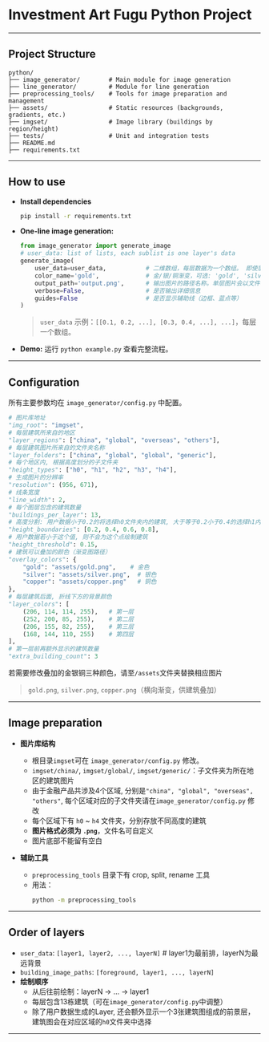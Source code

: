 # Investment Art Fugu Python Project

---

## Project Structure

```
python/
├── image_generator/        # Main module for image generation
├── line_generator/         # Module for line generation
├── preprocessing_tools/    # Tools for image preparation and management
├── assets/                 # Static resources (backgrounds, gradients, etc.)
├── imgset/                 # Image library (buildings by region/height)
├── tests/                  # Unit and integration tests
├── README.md
├── requirements.txt
```

---

## How to use

- **Install dependencies**
  ```bash
  pip install -r requirements.txt
  ```

- **One-line image generation:**
  ```python
  from image_generator import generate_image
  # user_data: list of lists, each sublist is one layer's data
  generate_image(
      user_data=user_data,           # 二维数组，每层数据为一个数组。 即使层数据为空， 也需要传入空数组
      color_name='gold',             # 金/银/铜渐变，可选: 'gold', 'silver', 'copper'
      output_path='output.png',      # 输出图片的路径名称。单层图片会以文件名加序号的方式保存
      verbose=False,                 # 是否输出详细信息
      guides=False                   # 是否显示辅助线（边框、蓝点等）
  )
  ```
  > `user_data` 示例：`[[0.1, 0.2, ...], [0.3, 0.4, ...], ...]`，每层一个数组。

- **Demo:**
运行 `python example.py` 查看完整流程。

---

## Configuration

所有主要参数均在 `image_generator/config.py` 中配置。

```python
# 图片库地址
"img_root": "imgset",    
# 每层建筑所来自的地区
"layer_regions": ["china", "global", "overseas", "others"],
# 每层建筑图片所来自的文件夹名称
"layer_folders": ["china", "global", "global", "generic"],
# 每个地区内, 根据高度划分的子文件夹
"height_types": ["h0", "h1", "h2", "h3", "h4"],
# 生成图片的分辨率
"resolution": (956, 671),
# 线条宽度
"line_width": 2,
# 每个图层包含的建筑数量
"buildings_per_layer": 13,  
# 高度分割: 用户数据小于0.2的将选择h0文件夹内的建筑, 大于等于0.2小于0.4的选择h1内的建筑, 依次类推
"height_boundaries": [0.2, 0.4, 0.6, 0.8],
# 用户数据若小于这个值, 则不会为这个点绘制建筑
"height_threshold": 0.15,
# 建筑可以叠加的颜色（渐变图路径）
"overlay_colors": {
    "gold": "assets/gold.png",    # 金色
    "silver": "assets/silver.png",  # 银色
    "copper": "assets/copper.png"   # 铜色
},
# 每层建筑后面, 折线下方的背景颜色
"layer_colors": [
    (206, 114, 114, 255),   # 第一层
    (252, 200, 85, 255),    # 第二层
    (206, 155, 82, 255),    # 第三层
    (168, 144, 110, 255)    # 第四层       
],
# 第一层前再额外显示的建筑数量
"extra_building_count": 3
```
若需要修改叠加的金银铜三种颜色，请至`/assets`文件夹替换相应图片
> `gold.png`, `silver.png`, `copper.png`（横向渐变，供建筑叠加）

---

## Image preparation

- **图片库结构**
  - 根目录`imgset`可在 `image_generator/config.py` 修改。
  - `imgset/china/`, `imgset/global/`, `imgset/generic/`：子文件夹为所在地区的建筑图片
  - 由于金融产品共涉及4个区域, 分别是`"china", "global", "overseas", "others"`, 每个区域对应的子文件夹请在`image_generator/config.py` 修改
  - 每个区域下有 `h0` ~ `h4` 文件夹，分别存放不同高度的建筑
  - **图片格式必须为 `.png`**，文件名可自定义
  - 图片底部不能留有空白

- **辅助工具**
  - `preprocessing_tools` 目录下有 crop, split, rename 工具
  - 用法：
    ```bash
    python -m preprocessing_tools
    ```

---

## Order of layers

- `user_data`: `[layer1, layer2, ..., layerN]`  # layer1为最前排，layerN为最远背景
- `building_image_paths`: `[foreground, layer1, ..., layerN]`
- **绘制顺序**
  - 从后往前绘制：layerN → ... → layer1
  - 每层包含13栋建筑（可在`image_generator/config.py`中调整）
  - 除了用户数据生成的Layer, 还会额外显示一个3张建筑图组成的前景层，建筑图会在对应区域的`h0`文件夹中选择
---
